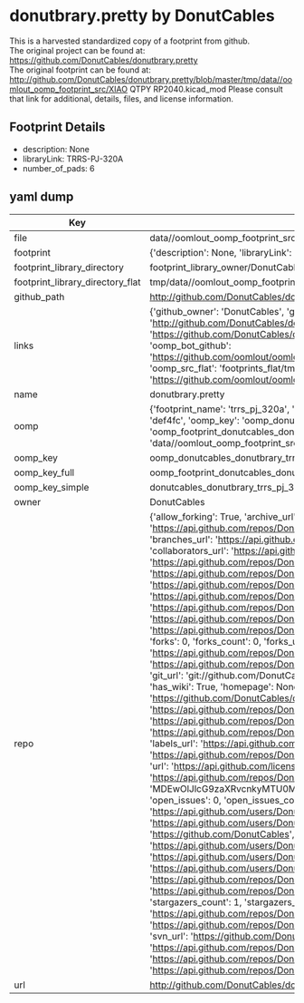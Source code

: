 # donutbrary.pretty by DonutCables  
This is a harvested standardized copy of a footprint from github.  
The original project can be found at:  
https://github.com/DonutCables/donutbrary.pretty  
The original footprint can be found at:
http://github.com/DonutCables/donutbrary.pretty/blob/master/tmp/data//oomlout_oomp_footprint_src/XIAO QTPY RP2040.kicad_mod
Please consult that link for additional, details, files, and license information.  
## Footprint Details
* description: None  
* libraryLink: TRRS-PJ-320A  
* number_of_pads: 6  
## yaml dump  
| Key | Value |  
| --- | --- |  
| file | data//oomlout_oomp_footprint_src/donutbrary.pretty/TRRS-PJ-320A.kicad_mod |  
| footprint | {'description': None, 'libraryLink': 'TRRS-PJ-320A', 'number_of_pads': 6} |  
| footprint_library_directory | footprint_library_owner/DonutCables_donutbrary.pretty |  
| footprint_library_directory_flat | tmp/data//oomlout_oomp_footprint_src/footprints_flat/donutcables_donutbrary_trrs_pj_320a/working |  
| github_path | http://github.com/DonutCables/donutbrary.pretty/blob/master/tmp/data//oomlout_oomp_footprint_src/TRRS-PJ-320A.kicad_mod |  
| links | {'github_owner': 'DonutCables', 'github_repo_name': 'donutbrary.pretty', 'github_src': 'http://github.com/DonutCables/donutbrary.pretty/blob/master/tmp/data//oomlout_oomp_footprint_src/XIAO QTPY RP2040.kicad_mod', 'github_src_repo': 'https://github.com/DonutCables/donutbrary.pretty', 'oomp_bot': 'tmp/data//oomlout_oomp_footprint_src/footprints/donutcables_donutbrary_trrs_pj_320a/working', 'oomp_bot_github': 'https://github.com/oomlout/oomlout_oomp_footprint_bot/tree/main/tmp/data//oomlout_oomp_footprint_src/footprints/donutcables_donutbrary_trrs_pj_320a/working', 'oomp_src_flat': 'footprints_flat/tmp/data//oomlout_oomp_footprint_src/footprints_flat/donutcables_donutbrary_trrs_pj_320a/working', 'oomp_src_flat_github': 'https://github.com/oomlout/oomlout_oomp_footprint_src/tree/main/tmp/data//oomlout_oomp_footprint_src/footprints_flat/donutcables_donutbrary_trrs_pj_320a/working'} |  
| name | donutbrary.pretty |  
| oomp | {'footprint_name': 'trrs_pj_320a', 'library_name': 'donutbrary', 'md5': 'def4fce43d7e2a5993f760265539c2c6', 'md5_10': 'def4fce43d', 'md5_5': 'def4f', 'md5_6': 'def4fc', 'oomp_key': 'oomp_donutcables_donutbrary_trrs_pj_320a', 'oomp_key_extra': 'oomp_footprint_donutcables_donutbrary_trrs_pj_320a', 'oomp_key_full': 'oomp_footprint_donutcables_donutbrary_trrs_pj_320a_def4fc', 'oomp_key_simple': 'donutcables_donutbrary_trrs_pj_320a', 'original_filename': 'data//oomlout_oomp_footprint_src/donutbrary.pretty/TRRS-PJ-320A.kicad_mod', 'owner_name': 'donutcables'} |  
| oomp_key | oomp_donutcables_donutbrary_trrs_pj_320a |  
| oomp_key_full | oomp_footprint_donutcables_donutbrary_trrs_pj_320a |  
| oomp_key_simple | donutcables_donutbrary_trrs_pj_320a |  
| owner | DonutCables |  
| repo | {'allow_forking': True, 'archive_url': 'https://api.github.com/repos/DonutCables/donutbrary.pretty/{archive_format}{/ref}', 'archived': False, 'assignees_url': 'https://api.github.com/repos/DonutCables/donutbrary.pretty/assignees{/user}', 'blobs_url': 'https://api.github.com/repos/DonutCables/donutbrary.pretty/git/blobs{/sha}', 'branches_url': 'https://api.github.com/repos/DonutCables/donutbrary.pretty/branches{/branch}', 'clone_url': 'https://github.com/DonutCables/donutbrary.pretty.git', 'collaborators_url': 'https://api.github.com/repos/DonutCables/donutbrary.pretty/collaborators{/collaborator}', 'comments_url': 'https://api.github.com/repos/DonutCables/donutbrary.pretty/comments{/number}', 'commits_url': 'https://api.github.com/repos/DonutCables/donutbrary.pretty/commits{/sha}', 'compare_url': 'https://api.github.com/repos/DonutCables/donutbrary.pretty/compare/{base}...{head}', 'contents_url': 'https://api.github.com/repos/DonutCables/donutbrary.pretty/contents/{+path}', 'contributors_url': 'https://api.github.com/repos/DonutCables/donutbrary.pretty/contributors', 'created_at': '2019-10-16T01:10:39Z', 'default_branch': 'master', 'deployments_url': 'https://api.github.com/repos/DonutCables/donutbrary.pretty/deployments', 'description': 'Customized libs/mods for Kicad projects', 'disabled': False, 'downloads_url': 'https://api.github.com/repos/DonutCables/donutbrary.pretty/downloads', 'events_url': 'https://api.github.com/repos/DonutCables/donutbrary.pretty/events', 'fork': False, 'forks': 0, 'forks_count': 0, 'forks_url': 'https://api.github.com/repos/DonutCables/donutbrary.pretty/forks', 'full_name': 'DonutCables/donutbrary.pretty', 'git_commits_url': 'https://api.github.com/repos/DonutCables/donutbrary.pretty/git/commits{/sha}', 'git_refs_url': 'https://api.github.com/repos/DonutCables/donutbrary.pretty/git/refs{/sha}', 'git_tags_url': 'https://api.github.com/repos/DonutCables/donutbrary.pretty/git/tags{/sha}', 'git_url': 'git://github.com/DonutCables/donutbrary.pretty.git', 'has_discussions': False, 'has_downloads': True, 'has_issues': True, 'has_pages': False, 'has_projects': True, 'has_wiki': True, 'homepage': None, 'hooks_url': 'https://api.github.com/repos/DonutCables/donutbrary.pretty/hooks', 'html_url': 'https://github.com/DonutCables/donutbrary.pretty', 'id': 215426982, 'is_template': False, 'issue_comment_url': 'https://api.github.com/repos/DonutCables/donutbrary.pretty/issues/comments{/number}', 'issue_events_url': 'https://api.github.com/repos/DonutCables/donutbrary.pretty/issues/events{/number}', 'issues_url': 'https://api.github.com/repos/DonutCables/donutbrary.pretty/issues{/number}', 'keys_url': 'https://api.github.com/repos/DonutCables/donutbrary.pretty/keys{/key_id}', 'labels_url': 'https://api.github.com/repos/DonutCables/donutbrary.pretty/labels{/name}', 'language': None, 'languages_url': 'https://api.github.com/repos/DonutCables/donutbrary.pretty/languages', 'license': {'key': 'mit', 'name': 'MIT License', 'node_id': 'MDc6TGljZW5zZTEz', 'spdx_id': 'MIT', 'url': 'https://api.github.com/licenses/mit'}, 'merges_url': 'https://api.github.com/repos/DonutCables/donutbrary.pretty/merges', 'milestones_url': 'https://api.github.com/repos/DonutCables/donutbrary.pretty/milestones{/number}', 'mirror_url': None, 'name': 'donutbrary.pretty', 'network_count': 0, 'node_id': 'MDEwOlJlcG9zaXRvcnkyMTU0MjY5ODI=', 'notifications_url': 'https://api.github.com/repos/DonutCables/donutbrary.pretty/notifications{?since,all,participating}', 'open_issues': 0, 'open_issues_count': 0, 'owner': {'avatar_url': 'https://avatars.githubusercontent.com/u/19825893?v=4', 'events_url': 'https://api.github.com/users/DonutCables/events{/privacy}', 'followers_url': 'https://api.github.com/users/DonutCables/followers', 'following_url': 'https://api.github.com/users/DonutCables/following{/other_user}', 'gists_url': 'https://api.github.com/users/DonutCables/gists{/gist_id}', 'gravatar_id': '', 'html_url': 'https://github.com/DonutCables', 'id': 19825893, 'login': 'DonutCables', 'node_id': 'MDQ6VXNlcjE5ODI1ODkz', 'organizations_url': 'https://api.github.com/users/DonutCables/orgs', 'received_events_url': 'https://api.github.com/users/DonutCables/received_events', 'repos_url': 'https://api.github.com/users/DonutCables/repos', 'site_admin': False, 'starred_url': 'https://api.github.com/users/DonutCables/starred{/owner}{/repo}', 'subscriptions_url': 'https://api.github.com/users/DonutCables/subscriptions', 'type': 'User', 'url': 'https://api.github.com/users/DonutCables'}, 'private': False, 'pulls_url': 'https://api.github.com/repos/DonutCables/donutbrary.pretty/pulls{/number}', 'pushed_at': '2023-07-13T05:10:35Z', 'releases_url': 'https://api.github.com/repos/DonutCables/donutbrary.pretty/releases{/id}', 'size': 2046, 'ssh_url': 'git@github.com:DonutCables/donutbrary.pretty.git', 'stargazers_count': 1, 'stargazers_url': 'https://api.github.com/repos/DonutCables/donutbrary.pretty/stargazers', 'statuses_url': 'https://api.github.com/repos/DonutCables/donutbrary.pretty/statuses/{sha}', 'subscribers_count': 2, 'subscribers_url': 'https://api.github.com/repos/DonutCables/donutbrary.pretty/subscribers', 'subscription_url': 'https://api.github.com/repos/DonutCables/donutbrary.pretty/subscription', 'svn_url': 'https://github.com/DonutCables/donutbrary.pretty', 'tags_url': 'https://api.github.com/repos/DonutCables/donutbrary.pretty/tags', 'teams_url': 'https://api.github.com/repos/DonutCables/donutbrary.pretty/teams', 'temp_clone_token': None, 'topics': [], 'trees_url': 'https://api.github.com/repos/DonutCables/donutbrary.pretty/git/trees{/sha}', 'updated_at': '2022-10-09T08:05:53Z', 'url': 'https://api.github.com/repos/DonutCables/donutbrary.pretty', 'visibility': 'public', 'watchers': 1, 'watchers_count': 1, 'web_commit_signoff_required': False} |  
| url | http://github.com/DonutCables/donutbrary.pretty |  

